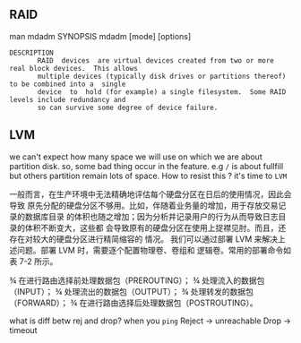 ## RAID
man mdadm 
	SYNOPSIS
		   mdadm [mode] <raiddevice> [options] <component-devices>
	
	DESCRIPTION
		   RAID  devices  are virtual devices created from two or more real block devices.  This allows
		   multiple devices (typically disk drives or partitions thereof) to be combined into a  single
		   device  to  hold (for example) a single filesystem.  Some RAID levels include redundancy and
		   so can survive some degree of device failure.


## LVM
we can't  expect how many space we will use on which we are about partition disk. so,  some bad thing occur in the feature.   e.g `/` is about fullfill but others partition remain lots of space. 
How to resist this ?  it's time to  `LVM` 

一般而言，在生产环境中无法精确地评估每个硬盘分区在日后的使用情况，因此会导致
原先分配的硬盘分区不够用。比如，伴随着业务量的增加，用于存放交易记录的数据库目录
的体积也随之增加；因为分析并记录用户的行为从而导致日志目录的体积不断变大，这些都
会导致原有的硬盘分区在使用上捉襟见肘。而且，还存在对较大的硬盘分区进行精简缩容的
情况。
我们可以通过部署 LVM 来解决上述问题。部署 LVM 时，需要逐个配置物理卷、卷组和
逻辑卷。常用的部署命令如表 7-2 所示。



¾ 在进行路由选择前处理数据包（PREROUTING）；
¾ 处理流入的数据包（INPUT）；
¾ 处理流出的数据包（OUTPUT）；
¾ 处理转发的数据包（FORWARD）；
¾ 在进行路由选择后处理数据包（POSTROUTING）。

what is diff betw rej and drop? 
when you `ping` 
	Reject    -> unreachable
	Drop      ->  timeout 



